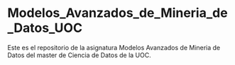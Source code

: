 # Modelos_Avanzados_de_Mineria_de_Datos_UOC
Este es el repositorio de la asignatura Modelos Avanzados de Mineria de Datos del master de Ciencia de Datos de la UOC.
